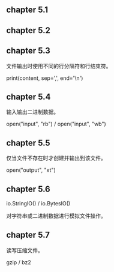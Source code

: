 ## chapter 5.1

## chapter 5.2

## chapter 5.3

文件输出时使用不同的行分隔符和行结束符。

print(content, sep=',', end='\n')

## chapter 5.4

输入输出二进制数据。

open("input", "rb") / open("input", "wb")

## chapter 5.5

仅当文件不存在时才创建并输出到该文件。

open("output", "xt")

## chapter 5.6

io.StringIO() / io.BytesIO()

对字符串或二进制数据进行模拟文件操作。

## chapter 5.7

读写压缩文件。

gzip / bz2